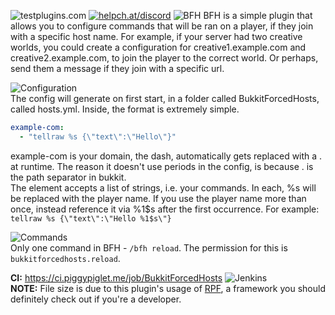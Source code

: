 ![testplugins.com](https://helpch.at/testplugins.png)
[![helpch.at/discord](https://helpch.at/banner.png)](https://helpch.at/discord)
![BFH](https://cdn.piggypiglet.me/bfh/title.png)
BFH is a simple plugin that allows you to configure commands that will be ran on a player, if they join with a specific host name. For example, if your server had two creative worlds, you could create a configuration for creative1.example.com and creative2.example.com, to join the player to the correct world. Or perhaps, send them a message if they join with a specific url.

![Configuration](https://cdn.piggypiglet.me/bfh/config.png)<br/>
The config will generate on first start, in a folder called BukkitForcedHosts, called hosts.yml. Inside, the format is extremely simple.
```yaml
example-com:
  - "tellraw %s {\"text\":\"Hello\"}"
```
example-com is your domain, the dash, automatically gets replaced with a . at runtime. The reason it doesn't use periods in the config, is because . is the path separator in bukkit.<br/>
The element accepts a list of strings, i.e. your commands. In each, %s will be replaced with the player name. If you use the player name more than once, instead reference it via %1$s after the first occurrence. For example:<br/>
`tellraw %s {\"text\":\"Hello %1$s\"}`

![Commands](https://cdn.piggypiglet.me/bfh/commands.png)<br/>
Only one command in BFH - `/bfh reload`. The permission for this is `bukkitforcedhosts.reload`.

**CI:** https://ci.piggypiglet.me/job/BukkitForcedHosts ![Jenkins](https://img.shields.io/jenkins/build/https/ci.piggypiglet.me/BukkitForcedHosts)<br/>
**NOTE:** File size is due to this plugin's usage of [RPF](https://github.com/PiggyPiglet/Framework), a framework you should definitely check out if you're a developer.
